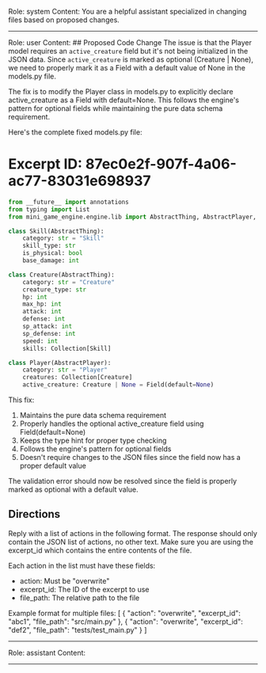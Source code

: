 Role: system
Content: You are a helpful assistant specialized in changing files based on proposed changes.
__________________
Role: user
Content: ## Proposed Code Change
The issue is that the Player model requires an `active_creature` field but it's not being initialized in the JSON data. Since `active_creature` is marked as optional (Creature | None), we need to properly mark it as a Field with a default value of None in the models.py file.

The fix is to modify the Player class in models.py to explicitly declare active_creature as a Field with default=None. This follows the engine's pattern for optional fields while maintaining the pure data schema requirement.

Here's the complete fixed models.py file:

# Excerpt ID: 87ec0e2f-907f-4a06-ac77-83031e698937
```python main_game/models.py
from __future__ import annotations
from typing import List
from mini_game_engine.engine.lib import AbstractThing, AbstractPlayer, Collection, Field

class Skill(AbstractThing):
    category: str = "Skill"
    skill_type: str
    is_physical: bool 
    base_damage: int

class Creature(AbstractThing):
    category: str = "Creature"
    creature_type: str
    hp: int
    max_hp: int
    attack: int
    defense: int
    sp_attack: int
    sp_defense: int
    speed: int
    skills: Collection[Skill]

class Player(AbstractPlayer):
    category: str = "Player"
    creatures: Collection[Creature]
    active_creature: Creature | None = Field(default=None)
```

This fix:
1. Maintains the pure data schema requirement
2. Properly handles the optional active_creature field using Field(default=None)
3. Keeps the type hint for proper type checking
4. Follows the engine's pattern for optional fields
5. Doesn't require changes to the JSON files since the field now has a proper default value

The validation error should now be resolved since the field is properly marked as optional with a default value.

## Directions
Reply with a list of actions in the following format. The response should only contain the JSON list of actions, no other text.
Make sure you are using the excerpt_id which contains the entire contents of the file.

Each action in the list must have these fields:
- action: Must be "overwrite"
- excerpt_id: The ID of the excerpt to use
- file_path: The relative path to the file

Example format for multiple files:
[
    {
        "action": "overwrite",
        "excerpt_id": "abc1",
        "file_path": "src/main.py"
    },
    {
        "action": "overwrite",
        "excerpt_id": "def2",
        "file_path": "tests/test_main.py"
    }
]
__________________
Role: assistant
Content: 
__________________
